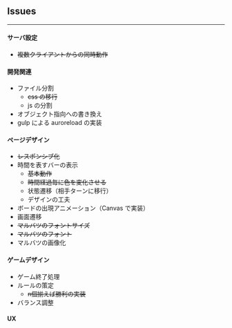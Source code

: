 ## Issues
---

#### サーバ設定
* ~~複数クライアントからの同時動作~~

#### 開発関連
* ファイル分割
  * ~~css の移行~~
  * js の分割
* オブジェクト指向への書き換え
* gulp による auroreload の実装

#### ページデザイン
* ~~レスポンシブ化~~
* 時間を表すバーの表示
  * ~~基本動作~~
  * ~~時間経過毎に色を変化させる~~
  * 状態遷移（相手ターンに移行）
  * デザインの工夫  
* ボードの出現アニメーション（Canvas で実装）  
* 画面遷移
* ~~マルバツのフォントサイズ~~
* ~~マルバツのフォント~~
* マルバツの画像化

#### ゲームデザイン
* ゲーム終了処理
* ルールの策定
  * ~~n個揃えば勝利の実装~~
* バランス調整

#### UX